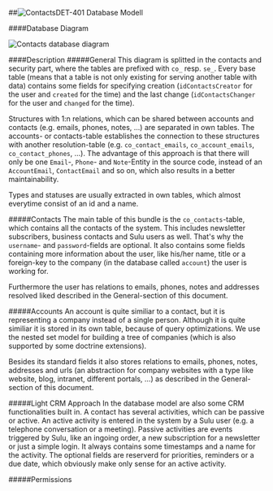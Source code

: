 ##![Contacts](https://raw.github.com/massiveart/sulu-docs/master/system-requirements/images/contacts.png)DET-401 Database Modell

####Database Diagram

![Contacts database diagram](https://raw.github.com/massiveart/sulu-docs/master/detail-specification/images/db/contacts.png)

####Description
#####General
This diagram is splitted in the contacts and security part, where the tables are prefixed with `co_` resp. `se_`. Every base table (means that a table is not only existing for serving another table with data) contains some fields for specifying creation (`idContactsCreator` for the user and `created` for the time) and the last change (`idContactsChanger` for the user and `changed` for the time).

Structures with 1:n relations, which can be shared between accounts and contacts (e.g. emails, phones, notes, ...) are separated in own tables. The accounts- or contacts-table establishes the connection to these structures with another resolution-table (e.g. `co_contact_emails`, `co_account_emails`, `co_contact_phones`, ...). The advantage of this approach is that there will only be one `Email`-, `Phone`- and `Note`-Entity in the source code, instead of an `AccountEmail`, `ContactEmail` and so on, which also results in a better maintainability.

Types and statuses are usually extracted in own tables, which almost everytime consist of an id and a name.

#####Contacts
The main table of this bundle is the `co_contacts`-table, which contains all the contacts of the system. This includes newsletter subscribers, business contacts and Sulu users as well. That's why the `username`- and `password`-fields are optional. It also contains some fields containing more information about the user, like his/her name, title or a foreign-key to the company (in the database called `account`) the user is working for.

Furthermore the user has relations to emails, phones, notes and addresses resolved liked described in the General-section of this document.

#####Accounts
An account is quite similiar to a contact, but it is representing a company instead of a single person. Although it is quite similiar it is stored in its own table, because of query optimizations. We use the nested set model for building a tree of companies (which is also supported by some doctrine extensions). 

Besides its standard fields it also stores relations to emails, phones, notes, addresses and urls (an abstraction for company websites with a type like website, blog, intranet, different portals, ...) as described in the General-section of this document.

#####Light CRM Approach
In the database model are also some CRM functionalities built in. A contact has several activities, which can be passive or active. An active activity is entered in the system by a Sulu user (e.g. a telephone conversation or a meeting). Passive activities are events triggered by Sulu, like an ingoing order, a new subscription for a newsletter or just a simple login. It always contains some timestamps and a name for the activity. The optional fields are reserverd for priorities, reminders or a due date, which obviously make only sense for an active activity.

#####Permissions
